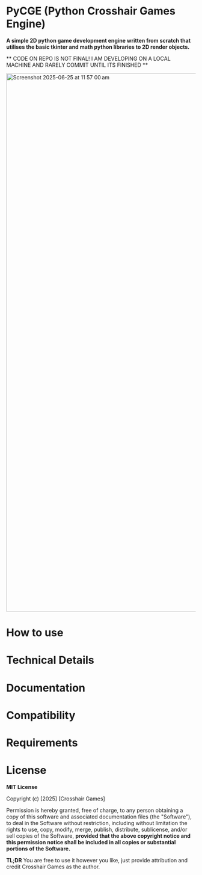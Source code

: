 
# PyCGE (Python Crosshair Games Engine)

**A simple 2D python game development engine written from scratch that utilises the basic tkinter and math python libraries to 2D render objects.**

** CODE ON REPO IS NOT FINAL! I AM DEVELOPING ON A LOCAL MACHINE AND RARELY COMMIT UNTIL ITS FINISHED **

<img width="1432" alt="Screenshot 2025-06-25 at 11 57 00 am" src="https://github.com/user-attachments/assets/e93be24b-e437-49be-ae77-ae731501c399" />

# How to use

# Technical Details

# Documentation

# Compatibility

# Requirements

# License

**MIT License**

Copyright (c) [2025] [Crosshair Games]

Permission is hereby granted, free of charge, to any person obtaining a copy
of this software and associated documentation files (the "Software"), to deal
in the Software without restriction, including without limitation the rights
to use, copy, modify, merge, publish, distribute, sublicense, and/or sell
copies of the Software, **provided that the above copyright notice and this
permission notice shall be included in all copies or substantial portions of the Software.**

**TL;DR** You are free to use it however you like, just provide attribution and credit Crosshair Games as the author.
